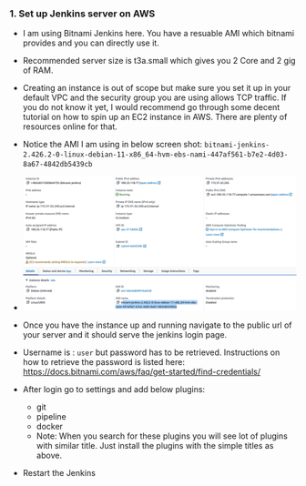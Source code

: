 ### 1. Set up Jenkins server on AWS

* I am using Bitnami Jenkins here. You have a resuable AMI which bitnami provides and you can directly use it. 
* Recommended server size is t3a.small which gives you 2 Core and 2 gig of RAM.
* Creating an instance is out of scope but make sure you set it up in your default VPC and the security group you are using allows TCP traffic. If you do not know it yet, I would recommend go through some decent tutorial on how to spin up an EC2 instance in AWS. There are plenty of resources online for that.
* Notice the AMI I am using in below screen shot: ```bitnami-jenkins-2.426.2-0-linux-debian-11-x86_64-hvm-ebs-nami-447af561-b7e2-4d03-8a67-4842db5439cb```

* ![Alt text](ss/image.png)

* Once you have the instance up and running navigate to the public url of your server and it should serve the jenkins login page.
* Username is : ```user``` but password has to be retrieved. Instructions on how to retrieve the password is listed here: https://docs.bitnami.com/aws/faq/get-started/find-credentials/

* After login go to settings and add below plugins:
    * git
    * pipeline
    * docker
    * Note: When you search for these plugins you will see lot of plugins with similar title. Just install the plugins with the simple titles as above.

* Restart the Jenkins

